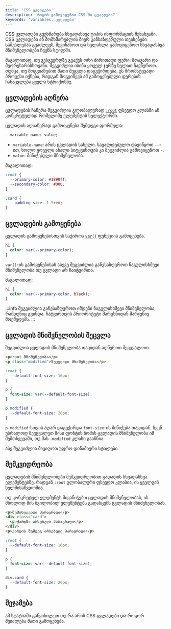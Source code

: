 ```yaml
---
title: 'CSS ცვლადები'
description: 'როგორ გამოვიყენოთ CSS-ში ცვალდები?'
keywords: 'variables, ცვლადები'
---
```


CSS ცვლადები გვეხმარება სხვადასხვა ტიპის ინფორმაციის შენახვაში.
CSS ცვლადები ან მომხმარებლის მიერ განსაზღვრული თვისებები
საშუალებას გვაძლევს, შევინახოთ და ხელახლა გამოვიყენოთ სხვადასხვა მნიშვნელობები ჩვენს სტილში.

მაგალითად, თუ ვებგვერდზე გვაქვს ორი ძირითადი ფერი: მთავარი და მეორეხარისხოვანი.
შეგვიძლია ისინი ყოველ ჯერზე ხელით ჩავწეროთ. თუმცა, თუ მოგვიანებით მათი შეცვლა დაგვჭირდება,
ეს შრომატევადი პროცესი იქნება, რადგან მოგვიწევს ამ გამოყენებული ფერების ჩანაცვლება ყველა სტრიქონზე.

## ცვლადების აღწერა

ცვლადების ჩაწერა შეგვიძლია გლობალურად [`:root`](https://developer.mozilla.org/en-US/docs/Web/CSS/:root)
ფსევდო კლასში ან კონკრეტულად რომელიმე ელემენტის სელექტორში.

ცვლადის აღსაწერად გამოიყენება შემდეგი ფორმულა:

```css
--variable-name: value;
```

- `variable-name`: არის ცვლადის სახელი. სავალდებულო დავიწყოთ `--`-ით, ხოლო ყოველი ახალი სიტყვისთვის კი შეგვიძლია გამოვიყენოთ `-`.
- `value`: მინიჭებული მნიშვნელობა.

მაგალითად:

```css
:root {
  --primary-color: #1890ff;
  --secondary-color: #000;
}

.card {
  --padding-size: 1.5rem;
}
```

## ცვლადების გამოყენება

ცვლადის გამოყენებისთვის საჭიროა [`var()`](https://developer.mozilla.org/en-US/docs/Web/CSS/var) ფუნქციის გამოყენება.

```css
h1 {
  color: var(--primary-color);
}
```

`var()`-ის გამოყენებისას ასევე შეგვიძლია განვსაზღვროთ ნაგულისხმევი მნიშვნელობა თუ ცვლადი არ ჩაიტვირთა.

მაგალითად:

```css
h1 {
  color: var(--primary-color, black);
}
```

:::info
შეგვიძლია განვსაზღვროთ იმდენი ნაგულისხმევი მნიშვნელობა, რამდენიც გვინდა.
ჩატვირთვის პრიორიტეტი მარცხნიდან მარჯვნივ მოქმედებს.
:::

## ცვლადის მნიშვნელობის შეცვლა

შეგვიძლია ცვლადის მნიშვნელობა თავიდან აღწერით შევცვალოთ.

```html preview
<p>root მნიშვნელობა</p>
<p class="modified">შეცვლილი მნიშვნელობა</p>
```

```css preview
:root {
  --default-font-size: 16px;
}

p {
  font-size: var(--default-font-size);
}

p.modified {
  --default-font-size: 20px;
}
```

`p.modified`-სთვის აღარ დაგვჭირდა `font-size`-ის მინიჭება თავიდან.
ჩვენ უბრალოდ შევცვალეთ მისი ფონტის ზომის ცვლადის მნიშვნელობა იმ შემთხვევაში, თუ მას `.modified` კლასი გააჩნია.

ასე შეგვიძლია მივიღოთ უფრო დინამიური სტილები.

## მემკვიდრეობა

ცვლადების მნიშვნელობები მემკვიდრეობით გადადის სხვადასხვა ელემენტებზე.
რადგან `:root` გლობალური ფსევდო კლასია, ის ყველგან ხელმისაწვდომია.

თუ კონკრეტულ ელემენტს მივანიჭებთ ცვლადის მნიშვნელობას, ის მხოლოდ
მის შვილობილ ელემენტებს გადასცემს ცვლადის მნიშვნელობას.

```html preview
<p>შემთხვევითი პარაგრაფი</p>
<div class="card">
  <p>ქარდში არსებული პარაგრაფი</p>
</div>
<p>ქარდის შემდეგ არსებული პარაგრაფი</p>
```

```css preview
:root {
  --default-font-size: 16px;
}

p {
  font-size: var(--default-font-size);
}

div.card {
  --default-font-size: 20px;
}
```

## შეჯამება

ამ სტატიაში განვიხილეთ თუ რა არის CSS ცვლადები და როგორ შეიძლება მათი გამოყენება.
